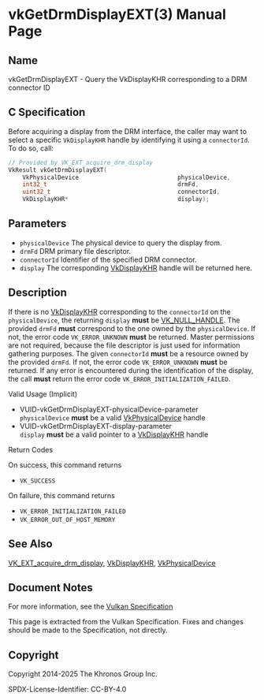 # vkGetDrmDisplayEXT(3) Manual Page

## Name

vkGetDrmDisplayEXT - Query the VkDisplayKHR corresponding to a DRM connector ID



## [](#_c_specification)C Specification

Before acquiring a display from the DRM interface, the caller may want to select a specific `VkDisplayKHR` handle by identifying it using a `connectorId`. To do so, call:

```c++
// Provided by VK_EXT_acquire_drm_display
VkResult vkGetDrmDisplayEXT(
    VkPhysicalDevice                            physicalDevice,
    int32_t                                     drmFd,
    uint32_t                                    connectorId,
    VkDisplayKHR*                               display);
```

## [](#_parameters)Parameters

- `physicalDevice` The physical device to query the display from.
- `drmFd` DRM primary file descriptor.
- `connectorId` Identifier of the specified DRM connector.
- `display` The corresponding [VkDisplayKHR](https://registry.khronos.org/vulkan/specs/latest/man/html/VkDisplayKHR.html) handle will be returned here.

## [](#_description)Description

If there is no [VkDisplayKHR](https://registry.khronos.org/vulkan/specs/latest/man/html/VkDisplayKHR.html) corresponding to the `connectorId` on the `physicalDevice`, the returning `display` **must** be [VK\_NULL\_HANDLE](https://registry.khronos.org/vulkan/specs/latest/man/html/VK_NULL_HANDLE.html). The provided `drmFd` **must** correspond to the one owned by the `physicalDevice`. If not, the error code `VK_ERROR_UNKNOWN` **must** be returned. Mast⁠er permissions are not required, because the file descriptor is just used for information gathering purposes. The given `connectorId` **must** be a resource owned by the provided `drmFd`. If not, the error code `VK_ERROR_UNKNOWN` **must** be returned. If any error is encountered during the identification of the display, the call **must** return the error code `VK_ERROR_INITIALIZATION_FAILED`.

Valid Usage (Implicit)

- [](#VUID-vkGetDrmDisplayEXT-physicalDevice-parameter)VUID-vkGetDrmDisplayEXT-physicalDevice-parameter  
  `physicalDevice` **must** be a valid [VkPhysicalDevice](https://registry.khronos.org/vulkan/specs/latest/man/html/VkPhysicalDevice.html) handle
- [](#VUID-vkGetDrmDisplayEXT-display-parameter)VUID-vkGetDrmDisplayEXT-display-parameter  
  `display` **must** be a valid pointer to a [VkDisplayKHR](https://registry.khronos.org/vulkan/specs/latest/man/html/VkDisplayKHR.html) handle

Return Codes

On success, this command returns

- `VK_SUCCESS`

On failure, this command returns

- `VK_ERROR_INITIALIZATION_FAILED`
- `VK_ERROR_OUT_OF_HOST_MEMORY`

## [](#_see_also)See Also

[VK\_EXT\_acquire\_drm\_display](https://registry.khronos.org/vulkan/specs/latest/man/html/VK_EXT_acquire_drm_display.html), [VkDisplayKHR](https://registry.khronos.org/vulkan/specs/latest/man/html/VkDisplayKHR.html), [VkPhysicalDevice](https://registry.khronos.org/vulkan/specs/latest/man/html/VkPhysicalDevice.html)

## [](#_document_notes)Document Notes

For more information, see the [Vulkan Specification](https://registry.khronos.org/vulkan/specs/latest/html/vkspec.html#vkGetDrmDisplayEXT)

This page is extracted from the Vulkan Specification. Fixes and changes should be made to the Specification, not directly.

## [](#_copyright)Copyright

Copyright 2014-2025 The Khronos Group Inc.

SPDX-License-Identifier: CC-BY-4.0
